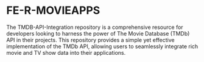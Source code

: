 # FE-R-MOVIEAPPS
The TMDB-API-Integration repository is a comprehensive resource for developers looking to harness the power of The Movie Database (TMDb) API in their projects. This repository provides a simple yet effective implementation of the TMDb API, allowing users to seamlessly integrate rich movie and TV show data into their applications.
